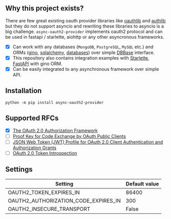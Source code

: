 ## Why this project exists?

There are few great existing oauth provider libraries like [oauthlib](https://github.com/oauthlib/oauthlib) and [authlib](https://github.com/lepture/authlib) but they do not support asyncio and rewriting these libraries to asyncio is a big challenge. `async-oauth2-provider` implements oauth2 protocol and can be used in fastapi / starlette, aiohttp or any other asyncronous frameworks.

- [x] Can work with any databases (`MongoDB`, `PostgreSQL`, `MySQL` etc.) and ORMs ([gino](https://python-gino.org/), [sqlalchemy](https://www.sqlalchemy.org/), [databases](https://pypi.org/project/databases/)) over simple [DBBase](https://github.com/aliev/async-oauth2-provider/blob/master/src/async_oauth2_provider/db.py) interface.
- [x] This repository also contains integration examples with [Starlette](https://www.starlette.io/), [FastAPI](https://fastapi.tiangolo.com/) with gino ORM.
- [x] Can be easily integrated to any asynchronous framework over simple API.

## Installation

```
python -m pip install async-oauth2-provider
```

## Supported RFCs

- [x] [The OAuth 2.0 Authorization Framework](https://tools.ietf.org/html/rfc6749)
- [ ] [Proof Key for Code Exchange by OAuth Public Clients](https://tools.ietf.org/html/rfc7636)
- [ ] [JSON Web Token (JWT) Profile for OAuth 2.0 Client Authentication and Authorization Grants](https://tools.ietf.org/html/rfc7523)
- [ ] [OAuth 2.0 Token Introspection](https://tools.ietf.org/html/rfc7662)

## Settings

| Setting                               | Default value |
| ------------------------------------- | ------------- |
| OAUTH2_TOKEN_EXPIRES_IN               | 86400         |
| OAUTH2_AUTHORIZATION_CODE_EXPIRES_IN  | 300           |
| OAUTH2_INSECURE_TRANSPORT             | False         |

